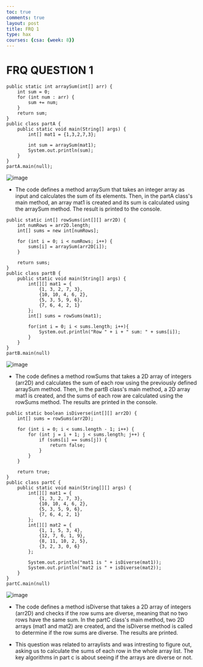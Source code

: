 ```yaml
---
toc: true
comments: true
layout: post
title: FRQ 1
type: hax
courses: {csa: {week: 8}}
---
```

# FRQ QUESTION 1
```
public static int arraySum(int[] arr) {
    int sum = 0;
    for (int num : arr) {
        sum += num;
    }
    return sum;
}
public class partA {
    public static void main(String[] args) {
        int[] mat1 = {1,3,2,7,3};
        
        int sum = arraySum(mat1);
        System.out.println(sum);
    }
}
partA.main(null);
```
![image](https://github.com/CoolCodingPeople/place/assets/96998793/a84a3c44-2c71-4501-bb55-75fbc5a2193a)

-  The  code defines a method arraySum that takes an integer array as input and calculates the sum of its elements. Then, in the partA class's main method, an array mat1 is created and its sum is calculated using the arraySum method. The result is printed to the console.

```
public static int[] rowSums(int[][] arr2D) {
    int numRows = arr2D.length;
    int[] sums = new int[numRows];

    for (int i = 0; i < numRows; i++) {
        sums[i] = arraySum(arr2D[i]);
    }

    return sums;
}
public class partB {
    public static void main(String[] args) {
        int[][] mat1 = {
            {1, 3, 2, 7, 3},
            {10, 10, 4, 6, 2},
            {5, 3, 5, 9, 6},
            {7, 6, 4, 2, 1}
        };
        int[] sums = rowSums(mat1);

        for(int i = 0; i < sums.length; i++){
            System.out.println("Row " + i + " sum: " + sums[i]);
        }
    }
}
partB.main(null)
```
![image](https://github.com/CoolCodingPeople/place/assets/96998793/d6bcce92-c580-469c-905b-bbaf6aa94060)

- The code defines a method rowSums that takes a 2D array of integers (arr2D) and calculates the sum of each row using the previously defined arraySum method. Then, in the partB class's main method, a 2D array mat1 is created, and the sums of each row are calculated using the rowSums method. The results are printed in the console.

```
public static boolean isDiverse(int[][] arr2D) {
    int[] sums = rowSums(arr2D);

    for (int i = 0; i < sums.length - 1; i++) {
        for (int j = i + 1; j < sums.length; j++) {
            if (sums[i] == sums[j]) {
                return false; 
            }
        }
    }

    return true; 
}
public class partC {
    public static void main(String[][] args) {
        int[][] mat1 = {
            {1, 3, 2, 7, 3},
            {10, 10, 4, 6, 2},
            {5, 3, 5, 9, 6},
            {7, 6, 4, 2, 1}
        };
        int[][] mat2 = {
            {1, 1, 5, 3, 4},
            {12, 7, 6, 1, 9},
            {8, 11, 10, 2, 5},
            {3, 2, 3, 0, 6}
        };
        
        System.out.println("mat1 is " + isDiverse(mat1));
        System.out.println("mat2 is " + isDiverse(mat2));
    }
}
partC.main(null)
```
![image](https://github.com/CoolCodingPeople/place/assets/96998793/c92942ff-aad1-4994-bcae-742f37fbf938)

- The code defines a method isDiverse that takes a 2D array of integers (arr2D) and checks if the row sums are diverse, meaning that no two rows have the same sum. In the partC class's main method, two 2D arrays (mat1 and mat2) are created, and the isDiverse method is called to determine if the row sums are diverse. The results are printed.

- This question was related to arraylists and was intresting to figure out, asking us to calculate the sums of each row in the whole array list. The key algorithms in part c is about seeing if the arrays are diverse or not.